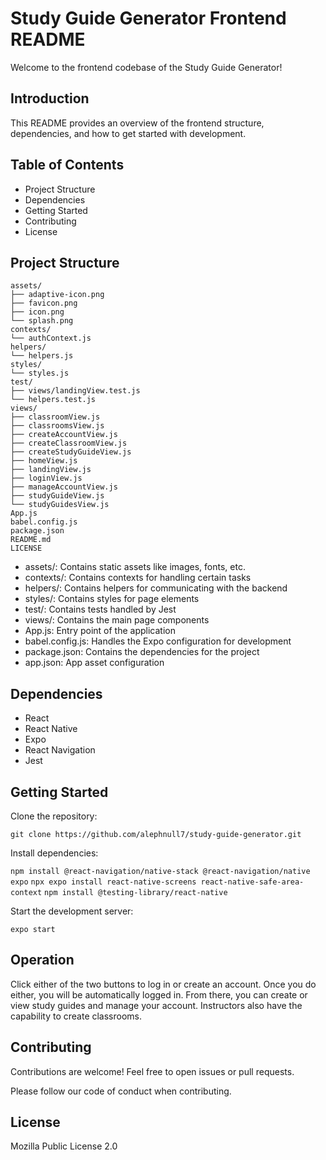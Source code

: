 # Study Guide Generator Frontend README

Welcome to the frontend codebase of the Study Guide Generator!

## Introduction

This README provides an overview of the frontend structure, dependencies, and how to get started with development.

## Table of Contents

* Project Structure
* Dependencies
* Getting Started
* Contributing
* License

## Project Structure

```
assets/
├── adaptive-icon.png
├── favicon.png
├── icon.png
└── splash.png
contexts/
└── authContext.js
helpers/
└── helpers.js
styles/
└── styles.js
test/
├── views/landingView.test.js
└── helpers.test.js
views/
├── classroomView.js
├── classroomsView.js
├── createAccountView.js
├── createClassroomView.js
├── createStudyGuideView.js
├── homeView.js
├── landingView.js
├── loginView.js
├── manageAccountView.js
├── studyGuideView.js
└── studyGuidesView.js
App.js
babel.config.js
package.json
README.md
LICENSE

```

*  assets/: Contains static assets like images, fonts, etc.
*  contexts/: Contains contexts for handling certain tasks
*  helpers/: Contains helpers for communicating with the backend
*  styles/: Contains styles for page elements
*  test/: Contains tests handled by Jest
*  views/: Contains the main page components
*  App.js: Entry point of the application
*  babel.config.js: Handles the Expo configuration for development
*  package.json: Contains the dependencies for the project
*  app.json: App asset configuration

## Dependencies

* React
* React Native
* Expo
* React Navigation
* Jest

## Getting Started

Clone the repository:

`git clone https://github.com/alephnull7/study-guide-generator.git`

Install dependencies:

`npm install @react-navigation/native-stack @react-navigation/native expo`
`npx expo install react-native-screens react-native-safe-area-context`
`npm install @testing-library/react-native`

Start the development server:

`expo start`

## Operation

Click either of the two buttons to log in or create an account. Once you do either, you will be automatically logged in. From there, you can create or view study guides and manage your account. Instructors also have the capability to create classrooms.

## Contributing

Contributions are welcome! Feel free to open issues or pull requests.

Please follow our code of conduct when contributing.

## License

Mozilla Public License 2.0

